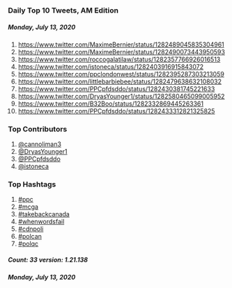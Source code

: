 ### Daily Top 10 Tweets, AM Edition
##### Monday, July 13, 2020
 1) https://www.twitter.com/MaximeBernier/status/1282489045835304961
 2) https://www.twitter.com/MaximeBernier/status/1282490073443950593
 3) https://www.twitter.com/roccogalatilaw/status/1282357766926016513
 4) https://www.twitter.com/istoneca/status/1282403916915843072
 5) https://www.twitter.com/ppclondonwest/status/1282395287303213059
 6) https://www.twitter.com/littlebarbiebee/status/1282479638632108032
 7) https://www.twitter.com/PPCpfdsddo/status/1282430381745221633
 8) https://www.twitter.com/DryasYounger1/status/1282580465099005952
 9) https://www.twitter.com/B32Boo/status/1282332869445263361
10) https://www.twitter.com/PPCpfdsddo/status/1282433312821325825

### Top Contributors
  1) [@cannoliman3](https://www.twitter.com/cannoliman3)
  2) [@DryasYounger1](https://www.twitter.com/DryasYounger1)
  3) [@PPCpfdsddo](https://www.twitter.com/PPCpfdsddo)
  4) [@istoneca](https://www.twitter.com/istoneca)


### Top Hashtags

  1) [#ppc](https://www.twitter.com/hashtag/ppc)
  2) [#mcga](https://www.twitter.com/hashtag/mcga)
  3) [#takebackcanada](https://www.twitter.com/hashtag/takebackcanada)
  4) [#whenwordsfail](https://www.twitter.com/hashtag/whenwordsfail)
  5) [#cdnpoli](https://www.twitter.com/hashtag/cdnpoli)
  6) [#polcan](https://www.twitter.com/hashtag/polcan)
  7) [#polqc](https://www.twitter.com/hashtag/polqc)

##### Count: 33	version: 1.21.138
##### Monday, July 13, 2020


